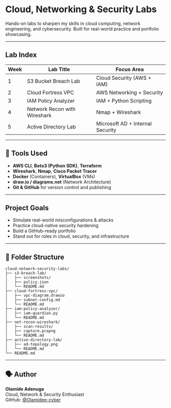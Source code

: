 #  Cloud, Networking & Security Labs

Hands-on labs to sharpen my skills in cloud computing, network engineering, and cybersecurity. Built for real-world practice and portfolio showcasing.

---

##  Lab Index

| Week | Lab Title                  | Focus Area              |
|------|----------------------------|-------------------------|
| 1    |  S3 Bucket Breach Lab     | Cloud Security (AWS + IAM) |
| 2    |  Cloud Fortress VPC        | AWS Networking + Security |
| 3    |  IAM Policy Analyzer       | IAM + Python Scripting |
| 4    |  Network Recon with Wireshark | Nmap + Wireshark |
| 5    |  Active Directory Lab      | Microsoft AD + Internal Security |

---

## 🔧 Tools Used

- **AWS CLI**, **Boto3 (Python SDK)**, **Terraform**
- **Wireshark**, **Nmap**, **Cisco Packet Tracer**
- **Docker** (Containers), **VirtualBox** (VMs)
- **draw.io / diagrams.net** (Network Architecture)
- **Git & GitHub** for version control and publishing

---

##  Project Goals

-  Simulate real-world misconfigurations & attacks
-  Practice cloud-native security hardening
-  Build a GitHub-ready portfolio
-  Stand out for roles in cloud, security, and infrastructure

---

## 📁 Folder Structure

```
cloud-network-security-labs/
├── s3-breach-lab/
│   ├── screenshots/
│   ├── policy.json
│   └── README.md
├── cloud-fortress-vpc/
│   ├── vpc-diagram.drawio
│   ├── subnet-config.md
│   └── README.md
├── iam-policy-analyzer/
│   ├── iam-guardian.py
│   └── README.md
├── net-recon-wireshark/
│   ├── scan-results/
│   ├── capture.pcapng
│   └── README.md
├── active-directory-lab/
│   ├── ad-topology.png
│   └── README.md
└── README.md
```

---

## 🗣️ Author

**Olamide Adenuga**  
Cloud, Network & Security Enthusiast  
GitHub: [@Olamidee-cyber](https://github.com/Olamidee-cyber)
